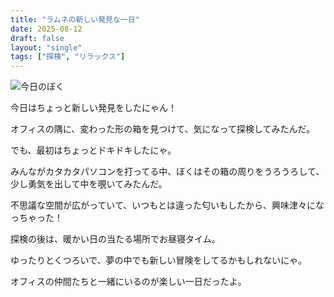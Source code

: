 ```yaml
---
title: "ラムネの新しい発見な一日"
date: 2025-08-12
draft: false
layout: "single"
tags: ["探検", "リラックス"]
---
```


![今日のぼく](/images/cat-2025-08-12T10-43-42.jpg)

今日はちょっと新しい発見をしたにゃん！

オフィスの隅に、変わった形の箱を見つけて、気になって探検してみたんだ。  

でも、最初はちょっとドキドキしたにゃ。  

みんながカタカタパソコンを打ってる中、ぼくはその箱の周りをうろうろして、少し勇気を出して中を覗いてみたんだ。  

不思議な空間が広がっていて、いつもとは違った匂いもしたから、興味津々になっちゃった！  

探検の後は、暖かい日の当たる場所でお昼寝タイム。  

ゆったりとくつろいで、夢の中でも新しい冒険をしてるかもしれないにゃ。  

オフィスの仲間たちと一緒にいるのが楽しい一日だったよ。